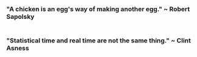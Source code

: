 ### "A chicken is an egg's way of making another egg."  ~ Robert Sapolsky <br><br>
### "Statistical time and real time are not the same thing."  ~ Clint Asness


<!--
-->
